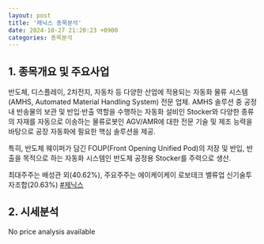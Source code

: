 ```yaml
---
layout: post
title: '제닉스 종목분석'
date: 2024-10-27 21:20:23 +0900
categories: 종목분석
---
```


## 1. 종목개요 및 주요사업

반도체, 디스플레이, 2차전지, 자동차 등 다양한 산업에 적용되는 자동화 물류 시스템(AMHS, Automated Material Handling System) 전문 업체. AMHS 솔루션 중 공정 내 반송물의 보관 및 반입·반출 역할을 수행하는 자동화 설비인 Stocker와 다양한 종류의 자재를 자동으로 이송하는 물류로봇인 AGV/AMR에 대한 전문 기술 및 제조 능력을 바탕으로 공장 자동화에 필요한 핵심 솔루션을 제공. 

특히, 반도체 웨이퍼가 담긴 FOUP(Front Opening Unified Pod)의 저장 및 반입, 반출을 목적으로 하는 자동화 시스템인 반도체 공정용 Stocker를 주력으로 생산.

최대주주는 배성관 외(40.62%), 주요주주는 에이케이케이 로보테크 밸류업 신기술투자조합(20.63%)
[#제닉스](#)

## 2. 시세분석

No price analysis available

